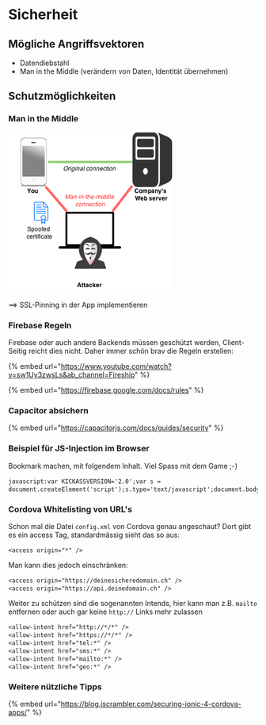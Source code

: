 # Sicherheit

## Mögliche Angriffsvektoren

* Datendiebstahl&#x20;
* Man in the Middle (verändern von Daten, Identität übernehmen)

## Schutzmöglichkeiten

### Man in the Middle

![](<../.gitbook/assets/image (1) (1).png>)

\==> SSL-Pinning in der App implementieren

### Firebase Regeln

Firebase oder auch andere Backends müssen geschützt werden, Client-Seitig reicht dies nicht. Daher immer schön brav die Regeln erstellen:

{% embed url="https://www.youtube.com/watch?v=sw1Uy3zwsLs&ab_channel=Fireship" %}



{% embed url="https://firebase.google.com/docs/rules" %}

### Capacitor absichern

{% embed url="https://capacitorjs.com/docs/guides/security" %}



### Beispiel für JS-Injection im Browser

Bookmark machen, mit folgendem Inhalt. Viel Spass mit dem Game ;-)&#x20;

```markup
javascript:var KICKASSVERSION='2.0';var s = document.createElement('script');s.type='text/javascript';document.body.appendChild(s);s.src='//hi.kickassapp.com/kickass.js';void(0);
```

### Cordova Whitelisting von URL's

Schon mal die Datei `config.xml` von Cordova genau angeschaut? Dort gibt es ein access Tag, standardmässig sieht das so aus:

```markup
<access origin="*" />
```

Man kann dies jedoch einschränken:

```markup
<access origin="https://deinesicheredomain.ch" />
<access origin="https://api.deinedomain.ch" />
```

Weiter zu schützen sind die sogenannten Intends, hier kann man z.B. `mailto` entfernen oder auch gar keine `http://` Links mehr zulassen

```markup
<allow-intent href="http://*/*" />
<allow-intent href="https://*/*" />
<allow-intent href="tel:*" />
<allow-intent href="sms:*" />
<allow-intent href="mailto:*" />
<allow-intent href="geo:*" />
```

### Weitere nützliche Tipps

{% embed url="https://blog.jscrambler.com/securing-ionic-4-cordova-apps/" %}









